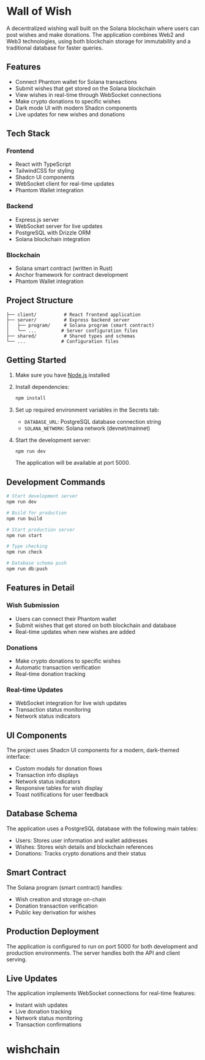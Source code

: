 
# Wall of Wish

A decentralized wishing wall built on the Solana blockchain where users can post wishes and make donations. The application combines Web2 and Web3 technologies, using both blockchain storage for immutability and a traditional database for faster queries.

## Features

- Connect Phantom wallet for Solana transactions
- Submit wishes that get stored on the Solana blockchain
- View wishes in real-time through WebSocket connections
- Make crypto donations to specific wishes
- Dark mode UI with modern Shadcn components
- Live updates for new wishes and donations

## Tech Stack

### Frontend
- React with TypeScript
- TailwindCSS for styling
- Shadcn UI components
- WebSocket client for real-time updates
- Phantom Wallet integration

### Backend
- Express.js server
- WebSocket server for live updates
- PostgreSQL with Drizzle ORM
- Solana blockchain integration

### Blockchain
- Solana smart contract (written in Rust)
- Anchor framework for contract development
- Phantom Wallet integration

## Project Structure

```
├── client/          # React frontend application
├── server/          # Express backend server
│   ├── program/     # Solana program (smart contract)
│   └── ...         # Server configuration files
├── shared/          # Shared types and schemas
└── ...             # Configuration files
```

## Getting Started

1. Make sure you have [Node.js](https://nodejs.org/) installed
2. Install dependencies:
   ```bash
   npm install
   ```
3. Set up required environment variables in the Secrets tab:
   - `DATABASE_URL`: PostgreSQL database connection string
   - `SOLANA_NETWORK`: Solana network (devnet/mainnet)

4. Start the development server:
   ```bash
   npm run dev
   ```
   The application will be available at port 5000.

## Development Commands

```bash
# Start development server
npm run dev

# Build for production
npm run build

# Start production server
npm run start

# Type checking
npm run check

# Database schema push
npm run db:push
```

## Features in Detail

### Wish Submission
- Users can connect their Phantom wallet
- Submit wishes that get stored on both blockchain and database
- Real-time updates when new wishes are added

### Donations
- Make crypto donations to specific wishes
- Automatic transaction verification
- Real-time donation tracking

### Real-time Updates
- WebSocket integration for live wish updates
- Transaction status monitoring
- Network status indicators

## UI Components

The project uses Shadcn UI components for a modern, dark-themed interface:
- Custom modals for donation flows
- Transaction info displays
- Network status indicators
- Responsive tables for wish display
- Toast notifications for user feedback

## Database Schema

The application uses a PostgreSQL database with the following main tables:
- Users: Stores user information and wallet addresses
- Wishes: Stores wish details and blockchain references
- Donations: Tracks crypto donations and their status

## Smart Contract

The Solana program (smart contract) handles:
- Wish creation and storage on-chain
- Donation transaction verification
- Public key derivation for wishes

## Production Deployment

The application is configured to run on port 5000 for both development and production environments. The server handles both the API and client serving.

## Live Updates

The application implements WebSocket connections for real-time features:
- Instant wish updates
- Live donation tracking
- Network status monitoring
- Transaction confirmations
# wishchain
